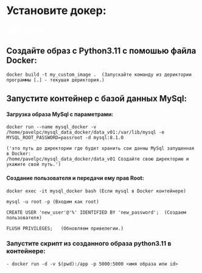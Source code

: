# Установите докер:
<html>
<body>
    <a href="https://docs.docker.com"><div><svg width="159" height="28" viewBox="0 0 159 28" xmlns="http://www.w3.org/2000/svg" xmlns:xlink="http://www.w3.org/1999/xlink"><title>docs</title><desc>Created with Sketch.</desc><defs></defs><g id="Blind-whale" stroke="none" stroke-width="1" fill="none" fill-rule="evenodd"><g id="docs" fill="#fff"><path d="M50.1938477 17.4046875C50.1938477 16.9593728 50.1088062 16.5403503 49.9387207 16.1476074 49.7686352 15.7548646 49.5367039 15.4100601 49.2429199 15.1131836 48.9491359 14.8163071 48.6043314 14.5812834 48.2084961 14.4081055 47.8126608 14.2349275 47.3889997 14.1483398 46.9375 14.1483398 46.4798154 14.1483398 46.0530619 14.2349275 45.6572266 14.4081055 45.2613913 14.5812834 44.918133 14.8147609 44.6274414 15.1085449 44.3367498 15.4023289 44.1063648 15.7471334 43.9362793 16.1429688 43.7661938 16.5388041 43.6811523 16.9593728 43.6811523 17.4046875 43.6811523 17.8500022 43.7661938 18.2705709 43.9362793 18.6664063 44.1063648 19.0622416 44.3367498 19.4070461 44.6274414 19.7008301 44.918133 19.9946141 45.2613913 20.2280916 45.6572266 20.4012695 46.0530619 20.5744475 46.4798154 20.6610352 46.9375 20.6610352 47.3889997 20.6610352 47.8126608 20.5744475 48.2084961 20.4012695 48.6043314 20.2280916 48.9491359 19.9930679 49.2429199 19.6961914 49.5367039 19.3993149 49.7686352 19.0545104 49.9387207 18.6617676 50.1088062 18.2690247 50.1938477 17.8500022 50.1938477 17.4046875zM46.9375 12.209375c1.2308004.0 2.3162388.3803673 3.2563477 1.1411133V8.72109375C50.1938477 8.44277205 50.285074 8.21238698 50.4675293 8.02993164 50.6499846 7.8474763 50.8803697 7.75625 51.1586914 7.75625 51.4308282 7.75625 51.6612132 7.8474763 51.8498535 8.02993164 52.0384938 8.21238698 52.1328125 8.44277205 52.1328125 8.72109375V17.4046875c0 1.4472729-.5071564 2.67187-1.5214844 3.6738281C49.5846303 22.0928436 48.3600332 22.6 46.9375 22.6 45.502597 22.6 44.2779999 22.0928436 43.2636719 21.0785156s-1.5214844-2.2389251-1.5214844-3.6738281c0-1.434903.5071564-2.6595001 1.5214844-3.6738281S45.502597 12.209375 46.9375 12.209375zm16.6903125 5.1953125c0 1.4472729-.5071564 2.67187-1.5214844 3.6738281C61.0796303 22.0928436 59.8550332 22.6 58.4325 22.6 56.997597 22.6 55.7729999 22.0928436 54.7586719 21.0785156 53.7443439 20.0641876 53.2371875 18.8395905 53.2371875 17.4046875c0-1.434903.5071564-2.6595001 1.52148440000001-3.6738281C55.7729999 12.7165314 56.997597 12.209375 58.4325 12.209375c1.4225332.0 2.6471303.5071564 3.6738281 1.5214844C62.6134921 14.2380234 62.9923132 14.7977508 63.2428027 15.4100586 63.4932923 16.0223663 63.6216276 16.687236 63.6278125 17.4046875zM58.4325 14.1483398C57.9748154 14.1483398 57.5480619 14.2349275 57.1522266 14.4081055 56.7563913 14.5812834 56.413133 14.8147609 56.1224414 15.1085449 55.8317499 15.4023289 55.6013648 15.7471334 55.4312793 16.1429688 55.2611938 16.5388041 55.1761523 16.9593728 55.1761523 17.4046875 55.1761523 17.8500022 55.2611938 18.2705709 55.4312793 18.6664063 55.6013648 19.0622416 55.8317499 19.4070461 56.1224414 19.7008301 56.413133 19.9946141 56.7563913 20.2280916 57.1522266 20.4012695 57.5480619 20.5744475 57.9748154 20.6610352 58.4325 20.6610352 58.8839997 20.6610352 59.3076608 20.5744475 59.7034961 20.4012695 60.0993314 20.2280916 60.4441359 19.9930679 60.7379199 19.6961914 61.0317039 19.3993149 61.2636352 19.0545104 61.4337207 18.6617676 61.6038062 18.2690247 61.6888477 17.8500022 61.6888477 17.4046875 61.6888477 16.9593728 61.6038062 16.5403503 61.4337207 16.1476074 61.2636352 15.7548646 61.0317039 15.4100601 60.7379199 15.1131836 60.4441359 14.8163071 60.0993314 14.5812834 59.7034961 14.4081055 59.3076608 14.2349275 58.8839997 14.1483398 58.4325 14.1483398zM72.6364844 19.659082C72.9148061 19.659082 73.1451912 19.7503083 73.3276465 19.9327637 73.5101018 20.115219 73.6013281 20.3456041 73.6013281 20.6239258 73.6013281 20.8960626 73.4992784 21.1341787 73.2951758 21.3382813 72.3365121 22.1794313 71.2077799 22.6 69.9089453 22.6 68.4740423 22.6 67.2494452 22.0928436 66.2351172 21.0785156 65.2207892 20.0641876 64.7136328 18.8395905 64.7136328 17.4046875c0-1.434903.5071564-2.6595001 1.52148440000001-3.6738281C67.2494452 12.7165314 68.4740423 12.209375 69.9089453 12.209375c1.30501959999999.0 2.4337518.4205687 3.3862305 1.2617188C73.5178332 13.6690114 73.6291602 13.9133123 73.6291602 14.2040039 73.6291602 14.4823256 73.5379339 14.7142569 73.3554785 14.8998047 73.1730232 15.0853525 72.9426381 15.178125 72.6643164 15.178125 72.4292892 15.178125 72.2190048 15.103907 72.033457 14.9554688 71.7180258 14.6895169 71.3871372 14.4885098 71.0407813 14.3524414 70.6944254 14.216373 70.3171505 14.1483398 69.9089453 14.1483398 69.4574457 14.1483398 69.0337845 14.2333813 68.6379492 14.4034668 68.2421139 14.5735523 67.8957632 14.8054836 67.5988867 15.0992676 67.3020102 15.3930516 67.0685328 15.7378561 66.8984473 16.1336914 66.7283618 16.5295267 66.6433203 16.9531878 66.6433203 17.4046875 66.6433203 17.8561872 66.7283618 18.2798483 66.8984473 18.6756836 67.0685328 19.0715189 67.3020102 19.4163234 67.5988867 19.7101074 67.8957632 20.0038914 68.2421139 20.2358227 68.6379492 20.4059082 69.0337845 20.5759937 69.4574457 20.6610352 69.9089453 20.6610352 70.3171505 20.6610352 70.6944254 20.5945482 71.0407813 20.4615723 71.3871372 20.3285963 71.7149334 20.1291354 72.0241797 19.8631836 72.1973576 19.7333001 72.4014572 19.665267 72.6364844 19.659082zm2.0877734 1.9667969V8.73037109C74.7242578 8.45823432 74.8185765 8.22784925 75.0072168 8.03920898 75.1958571 7.85056872 75.4262421 7.75625 75.6983789 7.75625 75.9643308 7.75625 76.1916234 7.85056872 76.3802637 8.03920898 76.568904 8.22784925 76.6632227 8.45823432 76.6632227 8.73037109V15.9666992L82.2110742 12.3578125C82.3656974 12.2588537 82.5388728 12.209375 82.7306055 12.209375 82.8666739 12.209375 82.993463 12.2341143 83.1109766 12.2835938 83.2284902 12.3330732 83.3305399 12.4026525 83.4171289 12.492334 83.5037179 12.5820154 83.5732973 12.6856114 83.6258692 12.803125 83.678441 12.9206386 83.7047266 13.0443353 83.7047266 13.1742188c0 .3463558-.123696699999996.6030265-.371093799999997.7700195l-3.887207 2.5234375 3.9892578 4.4902344C83.6150465 21.1558278 83.7047266 21.3815743 83.7047266 21.6351563 83.7047266 21.7650397 83.678441 21.8887364 83.6258692 22.00625 83.5732973 22.1237636 83.5037179 22.2273596 83.4171289 22.317041 83.3305399 22.4067225 83.2284902 22.4763018 83.1109766 22.5257813 82.993463 22.5752607 82.8666739 22.6 82.7306055 22.6 82.4708386 22.6 82.2543694 22.5165047 82.0811914 22.3495117L77.7950586 17.5345703l-1.1318359.7421875v3.3491211C76.6632227 21.8918308 76.568904 22.1206696 76.3802637 22.3124023 76.1916234 22.5041351 75.9643308 22.6 75.6983789 22.6 75.4262421 22.6 75.1958571 22.5041351 75.0072168 22.3124023 74.8185765 22.1206696 74.7242578 21.8918308 74.7242578 21.6258789zm18.3509571-5.1860351C92.9700711 16.0996728 92.813904 15.7888849 92.606709 15.5074707 92.399514 15.2260565 92.1583054 14.984848 91.8830762 14.7838379S91.3047901 14.4266607 90.9738965 14.315332C90.6430029 14.2040033 90.3012908 14.1483398 89.94875 14.1483398S89.2529509 14.2040033 88.9189649 14.315332C88.5849788 14.4266607 88.2788295 14.5828278 88.0005078 14.7838379 87.7221861 14.984848 87.4809776 15.2260565 87.276875 15.5074707 87.0727724 15.7888849 86.921244 16.0996728 86.8222852 16.4398438H93.0752149zM92.6577344 19.6776367C92.9360561 19.6776367 93.1664412 19.768863 93.3488965 19.9513184 93.5313518 20.1337737 93.6225781 20.3641588 93.6225781 20.6424805 93.6225781 20.9146172 93.5298056 21.1465485 93.3442578 21.3382813 92.3855942 22.1794313 91.2537696 22.6 89.94875 22.6 88.513847 22.6 87.2892499 22.0928436 86.2749219 21.0785156 85.2605939 20.0641876 84.7534375 18.8395905 84.7534375 17.4046875c0-1.434903.5071564-2.6595001 1.52148439999999-3.6738281C87.2892499 12.7165314 88.513847 12.209375 89.94875 12.209375c1.42253319999999.0 2.6471303.5071564 3.67382809999999 1.5214844C94.1297421 14.2318384 94.5101094 14.7900197 94.7636914 15.4054199S95.1440625 16.687236 95.1440625 17.4046875C95.1440625 17.6830092 95.0497438 17.9133943 94.8611035 18.0958496 94.6724633 18.2783049 94.4420782 18.3695313 94.1699414 18.3695313H86.8222852C86.9274289 18.7097022 87.0820498 19.0204901 87.2861524 19.3019043 87.4902549 19.5833185 87.7299173 19.824527 88.0051465 20.0255371 88.2803757 20.2265472 88.5834326 20.3827143 88.9143262 20.494043 89.2452198 20.6053717 89.5900243 20.6610352 89.94875 20.6610352 90.3569552 20.6610352 90.7311376 20.5991868 91.0713086 20.4754883 91.4114796 20.3517897 91.7269061 20.1662447 92.0175977 19.9188477 92.2031455 19.7642245 92.4165223 19.6838216 92.6577344 19.6776367zM98.150293 13.1742188V13.3597656C98.6141625 12.98867 99.1182265 12.7041677 99.6625 12.50625 100.206774 12.3083323 100.788148 12.209375 101.406641 12.209375 101.678777 12.209375 101.971011 12.2279295 102.28335 12.2650391 102.595688 12.3021486 102.883283 12.3686356 103.146143 12.464502 103.409002 12.5603683 103.627017 12.691796 103.800195 12.8587891 103.973373 13.0257821 104.059961 13.2422513 104.059961 13.5082031 104.059961 13.6442715 104.033675 13.7710606 103.981104 13.8885742 103.928532 14.0060878 103.858952 14.1096838 103.772363 14.1993652 103.685774 14.2890467 103.583725 14.3586261 103.466211 14.4081055 103.348697 14.4575849 103.221908 14.4823242 103.08584 14.4823242c-.117514.0-.25358-.0340166000000011-.408203-.102050800000001C102.287986 14.2256503 101.864325 14.1483398 101.406641 14.1483398 100.955141 14.1483398 100.53148 14.2333813 100.135645 14.4034668 99.7398092 14.5735523 99.3950047 14.8054836 99.1012207 15.0992676 98.8074367 15.3930516 98.5755054 15.7378561 98.4054199 16.1336914 98.2353345 16.5295267 98.150293 16.9531878 98.150293 17.4046875v4.2304688C98.150293 21.9011081 98.0559743 22.1284007 97.867334 22.317041S97.4514011 22.6 97.1854492 22.6C96.9133125 22.6 96.6829274 22.5056813 96.4942871 22.317041 96.3056469 22.1284007 96.2113281 21.9011081 96.2113281 21.6351563V13.1742188C96.2113281 12.9082669 96.3056469 12.6809743 96.4942871 12.492334 96.6829274 12.3036937 96.9133125 12.209375 97.1854492 12.209375 97.4514011 12.209375 97.6786937 12.3036937 97.867334 12.492334 98.0559743 12.6809743 98.150293 12.9082669 98.150293 13.1742188z" id="docker"></path><path d="M118.193848 17.8046875C118.193848 17.3593728 118.108806 16.9403503 117.938721 16.5476074 117.768635 16.1548646 117.536704 15.8100601 117.24292 15.5131836S116.604331 14.9812834 116.208496 14.8081055C115.812661 14.6349275 115.389 14.5483398 114.9375 14.5483398 114.479815 14.5483398 114.053062 14.6349275 113.657227 14.8081055 113.261391 14.9812834 112.918133 15.2147609 112.627441 15.5085449 112.33675 15.8023289 112.106365 16.1471334 111.936279 16.5429688 111.766194 16.9388041 111.681152 17.3593728 111.681152 17.8046875S111.766194 18.6705709 111.936279 19.0664062C112.106365 19.4622416 112.33675 19.8070461 112.627441 20.1008301 112.918133 20.3946141 113.261391 20.6280916 113.657227 20.8012695 114.053062 20.9744475 114.479815 21.0610352 114.9375 21.0610352 115.389 21.0610352 115.812661 20.9744475 116.208496 20.8012695 116.604331 20.6280916 116.949136 20.3930679 117.24292 20.0961914S117.768635 19.4545104 117.938721 19.0617676C118.108806 18.6690247 118.193848 18.2500022 118.193848 17.8046875zM114.9375 12.609375c1.2308.0 2.316239.3803673 3.256348 1.1411133V9.12109375C118.193848 8.84277205 118.285074 8.61238698 118.467529 8.42993164 118.649985 8.2474763 118.88037 8.15625 119.158691 8.15625 119.430828 8.15625 119.661213 8.2474763 119.849854 8.42993164 120.038494 8.61238698 120.132812 8.84277205 120.132812 9.12109375V17.8046875c0 1.4472729-.507155999999995 2.67187-1.521484 3.6738281C117.58463 22.4928436 116.360033 23 114.9375 23 113.502597 23 112.278 22.4928436 111.263672 21.4785156c-1.01432800000001-1.014328-1.521484-2.2389251-1.521484-3.6738281S110.249344 15.1451874 111.263672 14.1308594C112.278 13.1165314 113.502597 12.609375 114.9375 12.609375zm16.690313 5.1953125c0 1.4472729-.507157000000007 2.67187-1.52148500000001 3.6738281C129.07963 22.4928436 127.855033 23 126.4325 23 124.997597 23 123.773 22.4928436 122.758672 21.4785156c-1.01432800000001-1.014328-1.521484-2.2389251-1.521484-3.6738281S121.744344 15.1451874 122.758672 14.1308594C123.773 13.1165314 124.997597 12.609375 126.4325 12.609375c1.422533.0 2.64713.5071564 3.67382799999999 1.5214844C130.613492 14.6380234 130.992313 15.1977508 131.242803 15.8100586 131.493292 16.4223663 131.621628 17.087236 131.627813 17.8046875zM126.4325 14.5483398C125.974815 14.5483398 125.548062 14.6349275 125.152227 14.8081055 124.756391 14.9812834 124.413133 15.2147609 124.122441 15.5085449 123.83175 15.8023289 123.601365 16.1471334 123.431279 16.5429688 123.261194 16.9388041 123.176152 17.3593728 123.176152 17.8046875S123.261194 18.6705709 123.431279 19.0664062C123.601365 19.4622416 123.83175 19.8070461 124.122441 20.1008301 124.413133 20.3946141 124.756391 20.6280916 125.152227 20.8012695 125.548062 20.9744475 125.974815 21.0610352 126.4325 21.0610352 126.884 21.0610352 127.307661 20.9744475 127.703496 20.8012695 128.099331 20.6280916 128.444136 20.3930679 128.73792 20.0961914 129.031704 19.7993149 129.263635 19.4545104 129.433721 19.0617676 129.603806 18.6690247 129.688848 18.2500022 129.688848 17.8046875S129.603806 16.9403503 129.433721 16.5476074C129.263635 16.1548646 129.031704 15.8100601 128.73792 15.5131836 128.444136 15.2163071 128.099331 14.9812834 127.703496 14.8081055 127.307661 14.6349275 126.884 14.5483398 126.4325 14.5483398zm14.203984 5.5107422C140.914806 20.059082 141.145191 20.1503083 141.327646 20.3327637 141.510102 20.515219 141.601328 20.7456041 141.601328 21.0239258 141.601328 21.2960626 141.499278 21.5341787 141.295176 21.7382812 140.336512 22.5794313 139.20778 23 137.908945 23 136.474042 23 135.249445 22.4928436 134.235117 21.4785156 133.220789 20.4641876 132.713633 19.2395905 132.713633 17.8046875S133.220789 15.1451874 134.235117 14.1308594C135.249445 13.1165314 136.474042 12.609375 137.908945 12.609375c1.30502000000001.0 2.433752.4205687 3.38623100000001 1.2617188C141.517833 14.0690114 141.62916 14.3133123 141.62916 14.6040039 141.62916 14.8823256 141.537934 15.1142569 141.355479 15.2998047 141.173023 15.4853525 140.942638 15.578125 140.664316 15.578125 140.429289 15.578125 140.219005 15.503907 140.033457 15.3554688 139.718026 15.0895169 139.387137 14.8885098 139.040781 14.7524414 138.694425 14.616373 138.31715 14.5483398 137.908945 14.5483398 137.457446 14.5483398 137.033785 14.6333813 136.637949 14.8034668 136.242114 14.9735523 135.895763 15.2054836 135.598887 15.4992676 135.30201 15.7930516 135.068533 16.1378561 134.898447 16.5336914 134.728362 16.9295267 134.64332 17.3531878 134.64332 17.8046875S134.728362 18.6798483 134.898447 19.0756836C135.068533 19.4715189 135.30201 19.8163234 135.598887 20.1101074 135.895763 20.4038914 136.242114 20.6358227 136.637949 20.8059082 137.033785 20.9759937 137.457446 21.0610352 137.908945 21.0610352 138.31715 21.0610352 138.694425 20.9945482 139.040781 20.8615723 139.387137 20.7285963 139.714933 20.5291354 140.02418 20.2631836 140.197358 20.1333001 140.401457 20.065267 140.636484 20.059082zm3.998907-2.0039062C144.054008 17.8325184 143.645808 17.6036796 143.410781 17.3686523H143.420059C142.950004 16.892413 142.71498 16.3326855 142.71498 15.6894531 142.71498 15.2193987 142.840223 14.7941914 143.090713 14.4138184 143.341202 14.0334454 143.667452 13.7102878 144.069473 13.4443359 144.471493 13.1783841 144.924532 12.9727384 145.428604 12.8273926 145.932675 12.6820468 146.438285 12.609375 146.945449 12.609375 148.491681 12.609375 149.818328 13.2309508 150.92543 14.4741211 151.055313 14.6349292 151.120254 14.8297515 151.120254 15.0585938 151.120254 15.3369155 151.029028 15.5673005 150.846572 15.7497559 150.664117 15.9322112 150.433732 16.0234375 150.15541 16.0234375 149.957493 16.0234375 149.788956 15.967774 149.649795 15.8564453 149.510634 15.7451166 149.376114 15.6245124 149.24623 15.4946289 148.615368 14.8637664 147.848449 14.5483398 146.945449 14.5483398 146.05482 14.5483398 145.343564 14.8204725 144.81166 15.3647461 144.712701 15.4637049 144.663223 15.5997713 144.663223 15.7729492 144.663223 15.9461272 144.743626 16.063639 144.904434 16.1254883L149.24623 17.5541992C149.852353 17.7892264 150.260552 18.0180653 150.47084 18.2407227H150.461563C150.931617 18.716962 151.166641 19.2766895 151.166641 19.9199219 151.166641 20.3961612 151.041398 20.8229148 150.790908 21.2001953 150.540419 21.5774758 150.214169 21.9006334 149.812148 22.1696777 149.410128 22.438722 148.958635 22.6443678 148.457656 22.7866211 147.956677 22.9288744 147.452613 23 146.945449 23 145.386848 23 144.060201 22.384609 142.965469 21.1538086 142.8294 20.9744457 142.761367 20.7734386 142.761367 20.5507812 142.761367 20.2724595 142.852594 20.0420745 143.035049 19.8596191 143.217504 19.6771638 143.447889 19.5859375 143.726211 19.5859375 143.930314 19.5859375 144.103489 19.6462396 144.245742 19.7668457 144.387996 19.8874518 144.517877 20.0034174 144.635391 20.1147461 145.266253 20.7456086 146.036265 21.0610352 146.945449 21.0610352 147.829894 21.0610352 148.54115 20.7827176 149.079238 20.2260742 149.172012 20.1209305 149.218398 19.9941414 149.218398 19.8457031 149.218398 19.6725252 149.134903 19.5519209 148.96791 19.4838867L144.635391 18.0551758z" opacity=".699999988"></path><path d="M37.2114674 10.9008887C36.4018592 10.3391362 34.5465072 10.128479 33.0959592 10.4093552 32.9272908 9.00497385 32.1514163 7.77614015 30.8020694 6.68774458L30.0261949 6.12599203 29.4864561 6.93351132C28.8117826 7.98679735 28.4744459 9.4613978 28.5756469 10.8657792 28.6093806 11.3573127 28.778049 12.235051 29.2840541 13.0074608 28.8117826 13.2883371 27.8335061 13.6394324 26.5516265 13.6394324H2.16218026L2.09471291 13.9203087c-.23613572 1.4043813-.23613572 5.7930732 2.53002554 9.1635885 2.09148778 2.562996 5.19498578 3.8620487 9.27676035 3.8620487 8.8382225.0 15.3825553-4.2482536 18.4523196-11.9372417 1.2144122.0351096000000002 3.8119051.0 5.1275184-2.633215C37.5150705 12.3052701 37.5825378 12.1648319 37.8186736 11.6381889L37.9536082 11.3573127 37.2114674 10.9008887zM21.6602438 1H17.9495396V4.51095344h3.7107042V1zm0 4.21314413H17.9495396V8.72409758h3.7107042V5.21314413zm-4.3853776.0H13.564162V8.72409758h3.7107042V5.21314413zm-4.3853776.0H9.17878443V8.72409758H12.8894886V5.21314413zM8.50411095 9.42628826H4.79340682V12.9372417H8.50411095V9.42628826zm4.38537765.0H9.17878443V12.9372417H12.8894886V9.42628826zm4.3853776.0H13.564162V12.9372417h3.7107042V9.42628826zm4.3853776.0H17.9495396V12.9372417h3.7107042V9.42628826zm4.3853776.0H22.3349172V12.9372417h3.7107042V9.42628826z" id="Shape"></path></g></g></svg></div></a>
</body>
</html>

## Создайте образ с Python3.11 с помошью файла Docker:
    docker build -t my_custom_image .  (Запускайте команду из дериктории программы [.] - текушая дериктория.)

## Запустите контейнер с базой данных MySql:
#### Загрузка образа MySql с параметрами:
    docker run --name mysql_docker -v /home/pavelpc/mysql_data_docker/data_v01:/var/lib/mysql -e MYSQL_ROOT_PASSWORD=passroot -d mysql:8.1.0
    
    ('это путь до директории где будет хранить сои данны MySql запущенная в Docker:
    /home/pavelpc/mysql_data_docker/data_v01 Создайте свою директорию и укажите свой путь.')

#### Создание пользователя и передачи ему прав Root:
    docker exec -it mysql_docker bash (Если mysql в Docker контейнере)

    mysql -u root -p (Входим как root)

    CREATE USER 'new_user'@'%' IDENTIFIED BY 'new_password';  (Создаем пользователя)

    FLUSH PRIVILEGES;   (Обновляем привелегии.)


### Запустите скрипт из созданного образа python3.11 в контейнере:
    - docker run -d -v $(pwd):/app -p 5000:5000 <имя образа или id>


